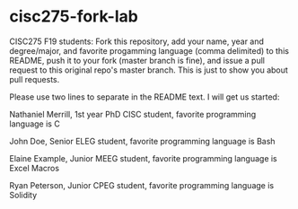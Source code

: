 # cisc275-fork-lab

CISC275 F19 students: Fork this repository, add your name, year and degree/major, and favorite progamming language (comma delimited) to this README, push it to your fork (master branch is fine), and issue a pull request to this original repo's master branch. This is just to show you about pull requests.

Please use two lines to separate in the README text.
I will get us started:


Nathaniel Merrill, 1st year PhD CISC student, favorite programming language is C

John Doe, Senior ELEG student, favorite programming language is Bash

Elaine Example, Junior MEEG student, favorite programming language is Excel Macros

Ryan Peterson, Junior CPEG student, favorite programming language is Solidity
